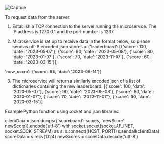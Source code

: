 ![Capture](https://user-images.githubusercontent.com/31216523/236978771-82e83cef-1177-4fbc-98f7-80b37955d196.JPG)

To request data from the server:
1. Establish a TCP connection to the server running the microservice. The IP address is 127.0.0.1 and the port number is 1237

2. Microservice is set up to receive data in the format below, so please send as utf-8 encoded json
scores = {'leaderboard': [{'score': 100, 'date': '2023-05-07'},
{'score': 90, 'date': '2023-05-08'},
{'score': 80, 'date': '2023-01-07'},
{'score': 70, 'date': '2023-11-07'},
{'score': 60, 'date': '2023-03-15'}],
  
'new_score': {'score': 85, 'date': '2023-06-14'}}

3. The microservice will return a similarly encoded json of a list of dictionaries containing the new leaderboard:
[{'score': 100, 'date': '2023-05-07'},
{'score': 90, 'date': '2023-05-08'},
{'score': 80, 'date': '2023-01-07'},
{'score': 70, 'date': '2023-11-07'},
{'score': 60, 'date': '2023-03-15'}]

Example Python function using socket and json libraries:

clientData = json.dumps({'scoreboard': scores, 'newScore': newScore}).encode('utf-8')
with socket.socket(socket.AF_INET, socket.SOCK_STREAM) as s:
  s.connect((HOST, PORT))
  s.sendall(clientData)
  scoreData = s.recv(1024)
newScores = scoreData.decode('utf-8')
